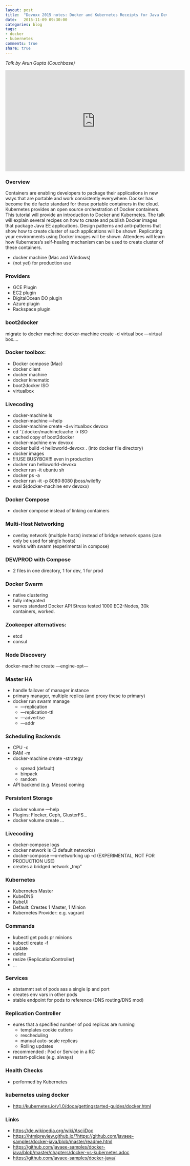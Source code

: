 ```yaml
---
layout: post
title:  "Devoxx 2015 notes: Docker and Kubernetes Receipts for Java Developers"
date:   2015-11-09 09:30:00
categories: blog
tags:
- docker
- kubernetes
comments: true
share: true
---
```


*Talk by Arun Gupta (Couchbase)*

<iframe width="560" height="315" src="https://www.youtube.com/embed/aSATsLG59Zs" frameborder="0" allowfullscreen></iframe>

### Overview
Containers are enabling developers to package their applications in new ways that are portable and work consistently everywhere. Docker has become the de facto standard for those portable containers in the cloud. Kubernetes provides an open source orchestration of Docker containers. This tutorial will provide an introduction to Docker and Kubernetes. The talk will explain several recipes on how to create and publish Docker images that package Java EE applications. Design patterns and anti-patterns that show how to create cluster of such applications will be shown. Replicating your environments using Docker images will be shown. Attendees will learn how Kubernetes’s self-healing mechanism can be used to create cluster of these containers.

* docker machine (Mac and Windows)
* (not yet) for production use

### Providers
* GCE Plugin
* EC2 plugin
* DigitalOcean DO plugin
* Azure plugin
* Rackspace plugin

### boot2docker
migrate to docker machine:
docker-machine create -d virtual box —virtual box….

### Docker toolbox:
* Docker compose (Mac)
* docker client
* docker machine
* docker kinematic
* boot2docker ISO
* virtualbox

### Livecoding
* docker-machine ls
* docker-machine —help
* docker-machine create -d=virtualbox devoxx
* cd ˜/.docker/machine/cache -> ISO
* cached copy of boot2docker
* docker-machine env devoxx
* docker build -t helloworld-devoxx . (into docker file directory)
* docker images
* !!!USE BUSYBOX!!! even in production
* docker run helloworld-devoxx
* docker run -it ubuntu sh
* docker ps -a
* docker run -it -p 8080:8080 jboss/wildfly
* eval $(docker-machine env devoxx)

### Docker Compose
* docker compose instead of linking containers

### Multi-Host Networking
* overlay network (multiple hosts) instead of bridge network spans (can only be used for single hosts)
* works with swarm (experimental in compose)

### DEV/PROD with Compose
* 2 files in one directory, 1 for dev, 1 for prod

### Docker Swarm
* native clustering
* fully integrated
* serves standard Docker API
Stress tested 1000 EC2-Nodes, 30k containers, worked.

### Zookeeper alternatives:
* etcd
* consul

### Node Discovery
docker-machine create
—engine-opt—

### Master HA
* handle failover of manager instance
* primary manager, multiple replica (and proxy these to primary)
* docker run swarm manage
    * —replication
    * —replication-ttl
    * —advertise
    * —addr

### Scheduling Backends
* CPU -c
* RAM -m
* docker-machine create -strategy <value>
    * spread (default)
    * binpack
    * random
* API backend (e.g. Mesos) coming

### Persistent Storage
* docker volume —help
* Plugins: Flocker, Ceph, GlusterFS…
* docker volume create …

### Livecoding
* docker-compose logs
* docker network ls (3 default networks)
* docker-compose —x-networking up -d (EXPERIMENTAL, NOT FOR PRODUCTION USE)
* creates a bridged network „tmp“

### Kubernetes
* Kubernetes Master
* KubeDNS
* KubeUI
* Default: Crestes 1 Master, 1 Minion
* Kubernetes Provider: e.g. vagrant

### Commands
* kubectl get pods pr minions
* kubectl create -f <filename>
* update
* delete
* resize (ReplicationController)
* …

### Services
* abstammt set of pods aas a single ip and port
* creates env vars in other pods
* stable endpoint for pods to reference (DNS routing/DNS mod)

### Replication Controller
* eures that a specified number of pod replicas are running
    * templates cookie cutters
    * rescheduling
    * manual auto-scale replicas
    * Rolling updates
* recommended : Pod or Service in a RC
* restart-policies (e.g. always)

### Health Checks
* performed by Kubernetes

### kubernetes using docker
* http://kubernetes.io/v1.0/doca/gettingstarted-guides/docker.html

### Links
* https://de.wikipedia.org/wiki/AsciiDoc
* https://htmlpreview.github.io/?https://github.com/javaee-samples/docker-java/blob/master/readme.html
* https://github.com/javaee-samples/docker-java/blob/master/chapters/docker-vs-kubernetes.adoc
* https://github.com/javaee-samples/docker-java/



